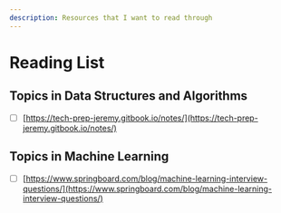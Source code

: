 ```yaml
---
description: Resources that I want to read through
---
```


# Reading List

## Topics in Data Structures and Algorithms

* [ ] [https://tech-prep-jeremy.gitbook.io/notes/](https://tech-prep-jeremy.gitbook.io/notes/)

## Topics in Machine Learning

* [ ] [https://www.springboard.com/blog/machine-learning-interview-questions/](https://www.springboard.com/blog/machine-learning-interview-questions/)

